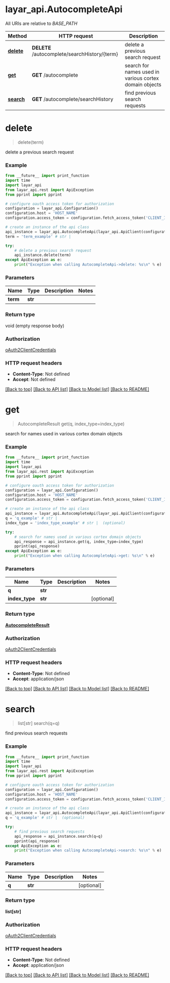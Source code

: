 # layar_api.AutocompleteApi

All URIs are relative to *BASE_PATH*

Method | HTTP request | Description
------------- | ------------- | -------------
[**delete**](AutocompleteApi.md#delete) | **DELETE** /autocomplete/searchHistory/{term} | delete a previous search request
[**get**](AutocompleteApi.md#get) | **GET** /autocomplete | search for names used in various cortex domain objects
[**search**](AutocompleteApi.md#search) | **GET** /autocomplete/searchHistory | find previous search requests

# **delete**
> delete(term)

delete a previous search request

### Example
```python
from __future__ import print_function
import time
import layar_api
from layar_api.rest import ApiException
from pprint import pprint

# configure oauth access token for authorization
configuration = layar_api.Configuration()
configuration.host = 'HOST_NAME'
configuration.access_token = configuration.fetch_access_token('CLIENT_ID', 'CLIENT_SECRET')

# create an instance of the api class
api_instance = layar_api.AutocompleteApi(layar_api.ApiClient(configuration))
term = 'term_example' # str | 

try:
    # delete a previous search request
    api_instance.delete(term)
except ApiException as e:
    print("Exception when calling AutocompleteApi->delete: %s\n" % e)
```

### Parameters

Name | Type | Description  | Notes
------------- | ------------- | ------------- | -------------
 **term** | **str**|  | 

### Return type

void (empty response body)

### Authorization

[oAuth2ClientCredentials](../README.md#oAuth2ClientCredentials)

### HTTP request headers

 - **Content-Type**: Not defined
 - **Accept**: Not defined

[[Back to top]](#) [[Back to API list]](../README.md#documentation-for-api-endpoints) [[Back to Model list]](../README.md#documentation-for-models) [[Back to README]](../README.md)

# **get**
> AutocompleteResult get(q, index_type=index_type)

search for names used in various cortex domain objects

### Example
```python
from __future__ import print_function
import time
import layar_api
from layar_api.rest import ApiException
from pprint import pprint

# configure oauth access token for authorization
configuration = layar_api.Configuration()
configuration.host = 'HOST_NAME'
configuration.access_token = configuration.fetch_access_token('CLIENT_ID', 'CLIENT_SECRET')

# create an instance of the api class
api_instance = layar_api.AutocompleteApi(layar_api.ApiClient(configuration))
q = 'q_example' # str | 
index_type = 'index_type_example' # str |  (optional)

try:
    # search for names used in various cortex domain objects
    api_response = api_instance.get(q, index_type=index_type)
    pprint(api_response)
except ApiException as e:
    print("Exception when calling AutocompleteApi->get: %s\n" % e)
```

### Parameters

Name | Type | Description  | Notes
------------- | ------------- | ------------- | -------------
 **q** | **str**|  | 
 **index_type** | **str**|  | [optional] 

### Return type

[**AutocompleteResult**](AutocompleteResult.md)

### Authorization

[oAuth2ClientCredentials](../README.md#oAuth2ClientCredentials)

### HTTP request headers

 - **Content-Type**: Not defined
 - **Accept**: application/json

[[Back to top]](#) [[Back to API list]](../README.md#documentation-for-api-endpoints) [[Back to Model list]](../README.md#documentation-for-models) [[Back to README]](../README.md)

# **search**
> list[str] search(q=q)

find previous search requests

### Example
```python
from __future__ import print_function
import time
import layar_api
from layar_api.rest import ApiException
from pprint import pprint

# configure oauth access token for authorization
configuration = layar_api.Configuration()
configuration.host = 'HOST_NAME'
configuration.access_token = configuration.fetch_access_token('CLIENT_ID', 'CLIENT_SECRET')

# create an instance of the api class
api_instance = layar_api.AutocompleteApi(layar_api.ApiClient(configuration))
q = 'q_example' # str |  (optional)

try:
    # find previous search requests
    api_response = api_instance.search(q=q)
    pprint(api_response)
except ApiException as e:
    print("Exception when calling AutocompleteApi->search: %s\n" % e)
```

### Parameters

Name | Type | Description  | Notes
------------- | ------------- | ------------- | -------------
 **q** | **str**|  | [optional] 

### Return type

**list[str]**

### Authorization

[oAuth2ClientCredentials](../README.md#oAuth2ClientCredentials)

### HTTP request headers

 - **Content-Type**: Not defined
 - **Accept**: application/json

[[Back to top]](#) [[Back to API list]](../README.md#documentation-for-api-endpoints) [[Back to Model list]](../README.md#documentation-for-models) [[Back to README]](../README.md)

